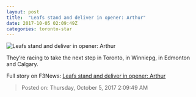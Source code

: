 ```yaml
---
layout: post
title:  "Leafs stand and deliver in opener: Arthur"
date: 2017-10-05 02:09:49Z
categories: toronto-star
---
```


![Leafs stand and deliver in opener: Arthur](https://www.thestar.com/content/dam/thestar/sports/leafs/2017/10/04/leafs-stand-and-deliver-in-opener-arthur/kadri.jpg)

They’re racing to take the next step in Toronto, in Winniepg, in Edmonton and Calgary.


Full story on F3News: [Leafs stand and deliver in opener: Arthur](http://www.f3nws.com/n/yjqFyD)

> Posted on: Thursday, October 5, 2017 2:09:49 AM
